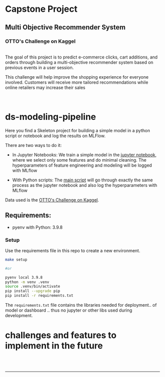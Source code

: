# Capstone Project

## Multi Objective Recommender System
### OTTO's Challenge on Kaggel
<br>
The goal of this project is to predict e-commerce clicks, cart additions, and orders through building a multi-objective recommender system based on previous events in a user session.

<br>

This challenge  will help improve the shopping experience for everyone involved. Customers will receive more tailored recommendations while online retailers may increase their sales

<br>


# ds-modeling-pipeline

Here you find a Skeleton project for building a simple model in a python script or notebook and log the results on MLFlow.

There are two ways to do it: 
* In Jupyter Notebooks:
    We train a simple model in the [jupyter notebook](notebooks/EDA-and-modeling.ipynb), where we select only some features and do minimal cleaning. The hyperparameters of feature engineering and modeling will be logged with MLflow

* With Python scripts:
    The [main script](modeling/train.py) will go through exactly the same process as the jupyter notebook and also log the hyperparameters with MLflow

Data used is the [OTTO's Challenge on Kaggel](https://www.kaggle.com/competitions/otto-recommender-system/data).

## Requirements:

- pyenv with Python: 3.9.8

### Setup

Use the requirements file in this repo to create a new environment.

```BASH
make setup

#or

pyenv local 3.9.8
python -m venv .venv
source .venv/bin/activate
pip install --upgrade pip
pip install -r requirements.txt
```

The `requirements.txt` file contains the libraries needed for deployment.. of model or dashboard .. thus no jupyter or other libs used during development.

# challenges and features to implement in the future

<br>

<br>

___
